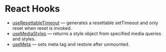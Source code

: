 # React Hooks

- [useResettableTimeout](https://github.com/ShizukuIchi/react-hooks/blob/master/docs/useResettableTimeout.md) &mdash; generates a resettable setTimeout and only reset when reset is invoked.
- [useMediaStyles](https://github.com/ShizukuIchi/react-hooks/blob/master/docs/useMediaStyles.md) &mdash; returns a style object from specified media queries and styles.
- [useMeta](https://github.com/ShizukuIchi/react-hooks/blob/master/docs/useMeta.md) &mdash; sets meta tag and restore after unmounted.

